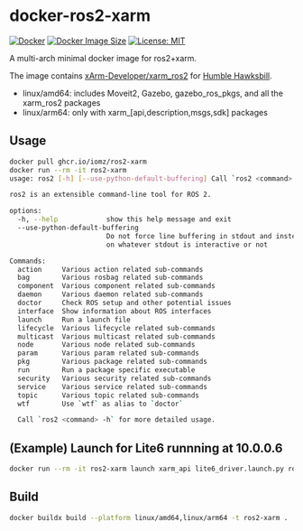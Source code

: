 # docker-ros2-xarm

[![Docker](https://github.com/iomz/docker-ros2-xarm/actions/workflows/docker.yml/badge.svg)](https://github.com/iomz/docker-ros2-xarm/actions/workflows/docker.yml)
[![Docker Image Size](https://ghcr-badge.egpl.dev/iomz/docker-ros2-xarm/size?label=Image%20Size)](https://github.com/iomz/docker-ros2-xarm/pkgs/container/ros2-xarm)
[![License: MIT](https://img.shields.io/badge/License-MIT-yellow.svg)](https://opensource.org/licenses/MIT)

A multi-arch minimal docker image for ros2+xarm.

The image contains [xArm-Developer/xarm_ros2](https://github.com/xarm-developer/xarm_ros2/tree/humble) for [Humble Hawksbill](https://docs.ros.org/en/humble/Releases/Release-Humble-Hawksbill.html).

- linux/amd64: includes Moveit2, Gazebo, gazebo_ros_pkgs, and all the xarm_ros2 packages
- linux/arm64: only with xarm\_[api,description,msgs,sdk] packages

## Usage

```bash
docker pull ghcr.io/iomz/ros2-xarm
docker run --rm -it ros2-xarm
usage: ros2 [-h] [--use-python-default-buffering] Call `ros2 <command> -h` for more detailed usage. ...

ros2 is an extensible command-line tool for ROS 2.

options:
  -h, --help            show this help message and exit
  --use-python-default-buffering
                        Do not force line buffering in stdout and instead use the python default buffering, which might be affected by PYTHONUNBUFFERED/-u and depends
                        on whatever stdout is interactive or not

Commands:
  action     Various action related sub-commands
  bag        Various rosbag related sub-commands
  component  Various component related sub-commands
  daemon     Various daemon related sub-commands
  doctor     Check ROS setup and other potential issues
  interface  Show information about ROS interfaces
  launch     Run a launch file
  lifecycle  Various lifecycle related sub-commands
  multicast  Various multicast related sub-commands
  node       Various node related sub-commands
  param      Various param related sub-commands
  pkg        Various package related sub-commands
  run        Run a package specific executable
  security   Various security related sub-commands
  service    Various service related sub-commands
  topic      Various topic related sub-commands
  wtf        Use `wtf` as alias to `doctor`

  Call `ros2 <command> -h` for more detailed usage.
```

## (Example) Launch for Lite6 runnning at 10.0.0.6

```bash
docker run --rm -it ros2-xarm launch xarm_api lite6_driver.launch.py robot_ip:=10.0.0.6
```

## Build

```bash
docker buildx build --platform linux/amd64,linux/arm64 -t ros2-xarm .
```
